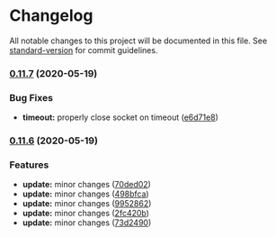 # Changelog

All notable changes to this project will be documented in this file. See [standard-version](https://github.com/conventional-changelog/standard-version) for commit guidelines.

### [0.11.7](https://github.com/mgcrea/node-tydom-client/compare/v0.11.6...v0.11.7) (2020-05-19)


### Bug Fixes

* **timeout:** properly close socket on timeout ([e6d71e8](https://github.com/mgcrea/node-tydom-client/commit/e6d71e888e7d648b27e6af5daebf0f277139bfc5))

### [0.11.6](https://github.com/mgcrea/node-tydom-client/compare/v0.11.5...v0.11.6) (2020-05-19)


### Features

* **update:** minor changes ([70ded02](https://github.com/mgcrea/node-tydom-client/commit/70ded02bb72a3517438e9fba60e6d07e7a5b286d))
* **update:** minor changes ([498bfca](https://github.com/mgcrea/node-tydom-client/commit/498bfca0f86780afbb06e3d96d5fb08826622cda))
* **update:** minor changes ([9952862](https://github.com/mgcrea/node-tydom-client/commit/99528625516b77a6582d3b5f83fd3b038e4b7c2a))
* **update:** minor changes ([2fc420b](https://github.com/mgcrea/node-tydom-client/commit/2fc420b1876fc64b08efb48cc0f271eff2950d7c))
* **update:** minor changes ([73d2490](https://github.com/mgcrea/node-tydom-client/commit/73d2490cdfb95614b3deea8ea52bf3aba1176547))
